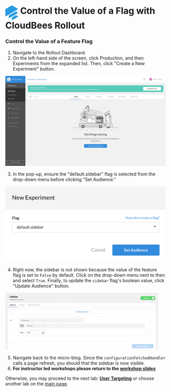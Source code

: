 # <img src="images/Rollout-blue.svg" alt="CloudBees Rollout Logo" width="40" align="top"> Control the Value of a Flag with CloudBees Rollout

### Control the Value of a Feature Flag

1. Navigate to the Rollout Dashboard.
2. On the left-hand side of the screen, click Production, and then Experiments from the expanded list. Then, click "Create a New Experiment" button.
<p><img src="images/ProdCreateNewExp.png" />

3. In the pop-up, ensure the "default.sidebar" flag is selected from the drop-down menu before clicking "Set Audience."
<p><img src="images/CreateNewSidebarExp.png" />

4. Right now, the sidebar is not shown because the value of the feature flag is set to `False` by default. Click on the drop-down menu next to then and select `True`. Finally, to update the `sidebar` flag's boolean value, click "Update Audience" button.
<p><img src="images/UpdateAudience.gif" />
	
5. Navigate back to the micro-blog. Since the `configurationFetchedHandler` calls a page refresh, you should that the sidebar is now visible.
6. **For instructor led workshops please return to the [workshop slides](https://cloudbees-days.github.io/core-rollout-flow-workshop/rollout/#1)**

Otherwise, you may proceed to the next lab: [**User Targeting**](../rolloutTargeting/rolloutTargeting.md) or choose another lab on the [main page](../../README.md#workshop-labs).
